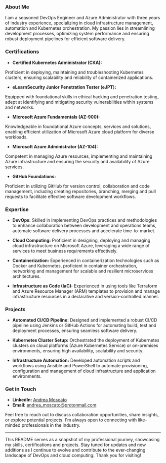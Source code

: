 ### About Me

I am a seasoned DevOps Engineer and Azure Administrator with three years of industry experience, specializing in cloud infrastructure management, automation and Kubernetes orchestration. My passion lies in streamlining development processes, optimizing system performance and ensuring robust deployment pipelines for efficient software delivery.

### Certifications

- **Certified Kubernetes Administrator (CKA):**

Proficient in deploying, maintaining and troubleshooting Kubernetes clusters, ensuring scalability and reliability of containerized applications.
  
- **eLearnSecurity Junior Penetration Tester (eJPT):**

Equipped with foundational skills in ethical hacking and penetration testing, adept at identifying and mitigating security vulnerabilities within systems and networks.

- **Microsoft Azure Fundamentals (AZ-900):**

Knowledgeable in foundational Azure concepts, services and solutions, enabling efficient utilization of Microsoft Azure cloud platform for diverse workloads.

- **Microsoft Azure Administrator (AZ-104):**

Competent in managing Azure resources, implementing and maintaining Azure infrastructure and ensuring the security and availability of Azure services.

- **GitHub Foundations:**

Proficient in utilizing GitHub for version control, collaboration and code management, including creating repositories, branching, merging and pull requests to facilitate effective software development workflows.

### Expertise

- **DevOps:** Skilled in implementing DevOps practices and methodologies to enhance collaboration between development and operations teams, automate software delivery processes and accelerate time-to-market.

- **Cloud Computing:** Proficient in designing, deploying and managing cloud infrastructure on Microsoft Azure, leveraging a wide range of services to meet business requirements effectively.

- **Containerization:** Experienced in containerization technologies such as Docker and Kubernetes, proficient in container orchestration, networking and management for scalable and resilient microservices architectures.

- **Infrastructure as Code (IaC):** Experienced in using tools like Terraform and Azure Resource Manager (ARM) templates to provision and manage infrastructure resources in a declarative and version-controlled manner.

### Projects

- **Automated CI/CD Pipeline:** Designed and implemented a robust CI/CD pipeline using Jenkins or GitHub Actions for automating build, test and deployment processes, ensuring seamless software delivery.

- **Kubernetes Cluster Setup:** Orchestrated the deployment of Kubernetes clusters on cloud platforms (Azure Kubernetes Service) or on-premises environments, ensuring high availability, scalability and security.

- **Infrastructure Automation:** Developed automation scripts and workflows using Ansible and PowerShell to automate provisioning, configuration and management of cloud infrastructure and application environments.

### Get in Touch

- **LinkedIn:** [Andrea Moscato](https://www.linkedin.com/in/andrea-moscato)
- **Email:** [andrea_moscato@protonmail.com](mailto:andreamos2909@gmail.com)


Feel free to reach out to discuss collaboration opportunities, share insights, or explore potential projects. I'm always open to connecting with like-minded professionals in the industry.

---

This README serves as a snapshot of my professional journey, showcasing my skills, certifications and projects. Stay tuned for updates and new additions as I continue to evolve and contribute to the ever-changing landscape of DevOps and cloud computing. Thank you for visiting!
